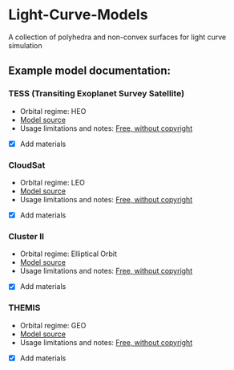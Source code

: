 # Light-Curve-Models
A collection of polyhedra and non-convex surfaces for light curve simulation

## Example model documentation:

### TESS (Transiting Exoplanet Survey Satellite)
- Orbital regime: HEO
- [Model source](https://nasa3d.arc.nasa.gov/detail/tess-jpl)
- Usage limitations and notes: [Free, without copyright](https://www.nasa.gov/multimedia/guidelines/index.html)
- [x] Add materials

### CloudSat
- Orbital regime: LEO
- [Model source](https://nasa3d.arc.nasa.gov/detail/mg-cloudsat)
- Usage limitations and notes: [Free, without copyright](https://www.nasa.gov/multimedia/guidelines/index.html)
- [x] Add materials

### Cluster II
- Orbital regime: Elliptical Orbit
- [Model source](https://nasa3d.arc.nasa.gov/detail/clusterii)
- Usage limitations and notes: [Free, without copyright](https://www.nasa.gov/multimedia/guidelines/index.html)
- [x] Add materials

### THEMIS
- Orbital regime: GEO
- [Model source](https://nasa3d.arc.nasa.gov/detail/eoss-themis)
- Usage limitations and notes: [Free, without copyright](https://www.nasa.gov/multimedia/guidelines/index.html)
- [x] Add materials




